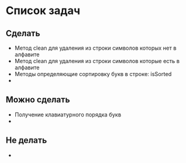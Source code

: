 # Список задач
## Сделать
* Метод clean для удаления из строки символов которых нет в алфавите
* Метод clean для удаления из строки символов которые есть в алфавите
* Методы определяющие сортировку букв в строке: isSorted
* 

## Можно сделать
* Получение клавиатурного порядка букв
*

## Не делать
*
